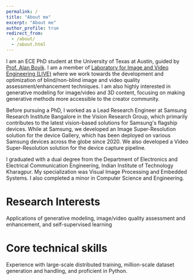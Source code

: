 ```yaml
---
permalink: /
title: "About me"
excerpt: "About me"
author_profile: true
redirect_from: 
  - /about/
  - /about.html
---
```

I am an ECE PhD student at the University of Texas at Austin, guided by [Prof. Alan Bovik](https://www.ece.utexas.edu/people/faculty/alan-bovik).
I am a member of [Laboratory for Image and Video Engineering (LIVE)](https://live.ece.utexas.edu/index.php) where we work towards the development and optimization of blind/non-blind image and video quality assessment/enhancement techniques. I am also highly interested in generative modeling for image/video and 3D content, focusing on making generative methods more accessible to the creator community.

Before pursuing a PhD, I worked as a Lead Research Engineer at Samsung Research Institute Bangalore in the Vision Research Group, which primarily contributes to the latest vision-based solutions for Samsung's flagship devices. While at Samsung, we developed an Image Super-Resolution solution for the device Gallery, which has been deployed on various Samsung devices across the globe since 2020. We also developed a Video Super-Resolution solution for the device capture pipeline.

I graduated with a dual degree from the Department of Electronics and Electrical Communication Engineering, Indian Institute of Technology Kharagpur. My specialization was Visual Image Processing and Embedded Systems. I also completed a minor in Computer Science and Engineering. 


Research Interests
==================
Applications of generative modeling, image/video quality assessment and enhancement, and self-supervised learning

Core technical skills
==================
Experience with large-scale distributed training, million-scale dataset generation and handling, and proficient in Python. 
